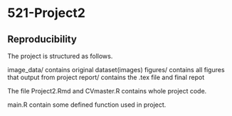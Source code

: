 # 521-Project2

## Reproducibility

The project is structured as follows.

image_data/ contains original dataset(images)
figures/ contains all figures that output from project
report/ contains the .tex file and final repot

The file Project2.Rmd and CVmaster.R contains whole project code.

main.R contain some defined function used in project.
